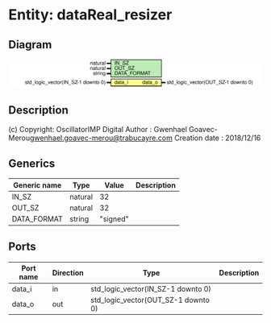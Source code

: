 # Entity: dataReal_resizer

## Diagram

![Diagram](dataReal_resizer.svg "Diagram")
## Description

(c) Copyright: OscillatorIMP Digital
Author : Gwenhael Goavec-Merou<gwenhael.goavec-merou@trabucayre.com>
Creation date : 2018/12/16
## Generics

| Generic name | Type    | Value    | Description |
| ------------ | ------- | -------- | ----------- |
| IN_SZ        | natural | 32       |             |
| OUT_SZ       | natural | 32       |             |
| DATA_FORMAT  | string  | "signed" |             |
## Ports

| Port name | Direction | Type                                | Description |
| --------- | --------- | ----------------------------------- | ----------- |
| data_i    | in        | std_logic_vector(IN_SZ-1 downto 0)  |             |
| data_o    | out       | std_logic_vector(OUT_SZ-1 downto 0) |             |
